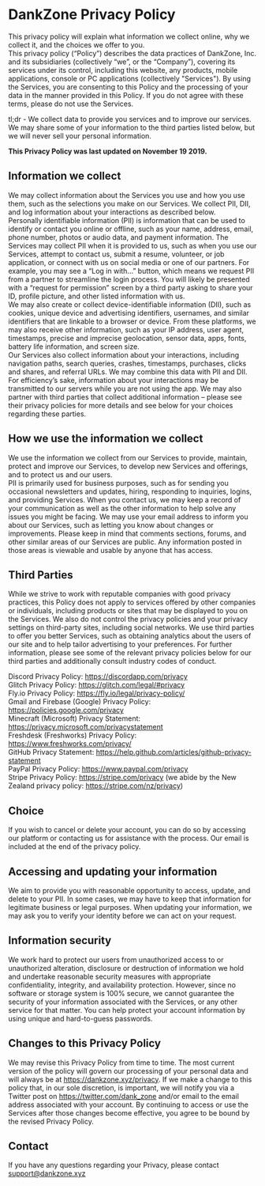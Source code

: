 <link rel="stylesheet" href="https://cdnjs.cloudflare.com/ajax/libs/spectre.css/0.5.8/spectre.min.css">
<title>Privacy Policy - DankZone</title>
<link rel="icon" href="img/core-img/favicon.ico">

# DankZone Privacy Policy

This privacy policy will explain what information we collect online, why we collect it, and the choices we offer to you.  
This privacy policy (“Policy”) describes the data practices of DankZone, Inc. and its subsidiaries (collectively “we”, or the “Company”), covering its services under its control, including this website, any products, mobile applications, console or PC applications (collectively "Services"). By using the Services, you are consenting to this Policy and the processing of your data in the manner provided in this Policy. If you do not agree with these terms, please do not use the Services.

tl;dr - We collect data to provide you services and to improve our services. We may share some of your information to the third parties listed below, but we will never sell your personal information.

**This Privacy Policy was last updated on November 19 2019.**

## Information we collect

We may collect information about the Services you use and how you use them, such as the selections you make on our Services. We collect PII, DII, and log information about your interactions as described below.  
Personally identifiable information (PII) is information that can be used to identify or contact you online or offline, such as your name, address, email, phone number, photos or audio data, and payment information. The Services may collect PII when it is provided to us, such as when you use our Services, attempt to contact us, submit a resume, volunteer, or job application, or connect with us on social media or one of our partners. For example, you may see a “Log in with…” button, which means we request PII from a partner to streamline the login process. You will likely be presented with a “request for permission” screen by a third party asking to share your ID, profile picture, and other listed information with us.  
We may also create or collect device-identifiable information (DII), such as cookies, unique device and advertising identifiers, usernames, and similar identifiers that are linkable to a browser or device. From these platforms, we may also receive other information, such as your IP address, user agent, timestamps, precise and imprecise geolocation, sensor data, apps, fonts, battery life information, and screen size.  
Our Services also collect information about your interactions, including navigation paths, search queries, crashes, timestamps, purchases, clicks and shares, and referral URLs. We may combine this data with PII and DII. For efficiency’s sake, information about your interactions may be transmitted to our servers while you are not using the app. We may also partner with third parties that collect additional information – please see their privacy policies for more details and see below for your choices regarding these parties.

## How we use the information we collect

We use the information we collect from our Services to provide, maintain, protect and improve our Services, to develop new Services and offerings, and to protect us and our users.  
PII is primarily used for business purposes, such as for sending you occasional newsletters and updates, hiring, responding to inquiries, logins, and providing Services. When you contact us, we may keep a record of your communication as well as the other information to help solve any issues you might be facing. We may use your email address to inform you about our Services, such as letting you know about changes or improvements. Please keep in mind that comments sections, forums, and other similar areas of our Services are public. Any information posted in those areas is viewable and usable by anyone that has access.

## Third Parties

While we strive to work with reputable companies with good privacy practices, this Policy does not apply to services offered by other companies or individuals, including products or sites that may be displayed to you on the Services. We also do not control the privacy policies and your privacy settings on third-party sites, including social networks. We use third parties to offer you better Services, such as obtaining analytics about the users of our site and to help tailor advertising to your preferences. For further information, please see some of the relevant privacy policies below for our third parties and additionally consult industry codes of conduct.

Discord Privacy Policy: https://discordapp.com/privacy  
Glitch Privacy Policy: https://glitch.com/legal/#privacy  
Fly.io Privacy Policy: https://fly.io/legal/privacy-policy/  
Gmail and Firebase (Google) Privacy Policy: https://policies.google.com/privacy  
Minecraft (Microsoft) Privacy Statement: https://privacy.microsoft.com/privacystatement  
Freshdesk (Freshworks) Privacy Policy: https://www.freshworks.com/privacy/  
GitHub Privacy Statement: https://help.github.com/articles/github-privacy-statement  
PayPal Privacy Policy: https://www.paypal.com/privacy  
Stripe Privacy Policy: https://stripe.com/privacy (we abide by the New Zealand privacy policy: https://stripe.com/nz/privacy)

## Choice

If you wish to cancel or delete your account, you can do so by accessing our platform or contacting us for assistance with the process. Our email is included at the end of the privacy policy.

## Accessing and updating your information

We aim to provide you with reasonable opportunity to access, update, and delete to your PII. In some cases, we may have to keep that information for legitimate business or legal purposes. When updating your information, we may ask you to verify your identity before we can act on your request.

## Information security

We work hard to protect our users from unauthorized access to or unauthorized alteration, disclosure or destruction of information we hold and undertake reasonable security measures with appropriate confidentiality, integrity, and availability protection. However, since no software or storage system is 100% secure, we cannot guarantee the security of your information associated with the Services, or any other service for that matter. You can help protect your account information by using unique and hard-to-guess passwords.

## Changes to this Privacy Policy

We may revise this Privacy Policy from time to time. The most current version of the policy will govern our processing of your personal data and will always be at https://dankzone.xyz/privacy. If we make a change to this policy that, in our sole discretion, is important, we will notify you via a Twitter post on https://twitter.com/dank_zone and/or email to the email address associated with your account. By continuing to access or use the Services after those changes become effective, you agree to be bound by the revised Privacy Policy.

## Contact

If you have any questions regarding your Privacy, please contact support@dankzone.xyz
